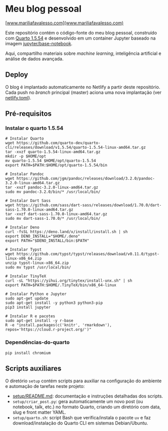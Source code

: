# Meu blog pessoal

[www.mariliafavalesso.com](www.mariliafavalesso.com) <br>

Este repositório contém o código-fonte do meu blog pessoal, construído com [Quarto 1.5.54](https://quarto.org/) e desenvolvido em um container Jupyter baseado na imagem [jupyter/base-notebook](https://hub.docker.com/r/jupyter/base-notebook/). 

Aqui, compartilho materiais sobre *machine learning*, inteligência artificial e análise de dados avançada. 

## Deploy

O blog é implantado automaticamente no Netlify a partir deste repositório. 
Cada push no *branch* principal (master) aciona uma nova implantação (ver [netlify.toml](netlify.toml)).

## Pré-requisitos

### Instalar o quarto 1.5.54

```{bash}
# Instalar Quarto
wget https://github.com/quarto-dev/quarto-cli/releases/download/v1.5.54/quarto-1.5.54-linux-amd64.tar.gz
tar -xvzf quarto-1.5.54-linux-amd64.tar.gz
mkdir -p $HOME/opt
mv quarto-1.5.54 $HOME/opt/quarto-1.5.54
export PATH=$PATH:$HOME/opt/quarto-1.5.54/bin

# Instalar Pandoc
wget https://github.com/jgm/pandoc/releases/download/3.2.0/pandoc-3.2.0-linux-amd64.tar.gz
tar -xvzf pandoc-3.2.0-linux-amd64.tar.gz
sudo mv pandoc-3.2.0/bin/* /usr/local/bin/

# Instalar Dart Sass
wget https://github.com/sass/dart-sass/releases/download/1.70.0/dart-sass-1.70.0-linux-amd64.tar.gz
tar -xvzf dart-sass-1.70.0-linux-amd64.tar.gz
sudo mv dart-sass-1.70.0/* /usr/local/bin/

# Instalar Deno
curl -fsSL https://deno.land/x/install/install.sh | sh
export DENO_INSTALL="$HOME/.deno"
export PATH="$DENO_INSTALL/bin:$PATH"

# Instalar Typst
wget https://github.com/typst/typst/releases/download/v0.11.0/typst-linux-x86_64.zip
unzip typst-linux-x86_64.zip
sudo mv typst /usr/local/bin/

# Instalar TinyTeX
curl -sL "https://yihui.org/tinytex/install-unx.sh" | sh
export PATH=$PATH:$HOME/.TinyTeX/bin/x86_64-linux

# Instalar Python e Jupyter
sudo apt-get update
sudo apt-get install -y python3 python3-pip
pip3 install jupyter

# Instalar R e pacotes
sudo apt-get install -y r-base
R -e "install.packages(c('knitr', 'rmarkdown'), repos='https://cloud.r-project.org/')"
```

### Dependências-do-quarto

```{bash}
pip install chromium
```

## Scripts auxiliares

O diretório `setup` contém scripts para auxiliar na configuração do ambiente e automação de tarefas neste projeto:

- [setup/README.md](setup/README.md): documentação e instruções detalhadas dos scripts.
- `setup/criar_post.py`: gera automaticamente um novo post (ou notebook, talk, etc.) no formato Quarto, criando um diretório com data, slug e front matter YAML.
- `setup/quarto.sh`: script Bash que verifica/instala o pacote `uv` e faz download/instalação do Quarto CLI em sistemas Debian/Ubuntu.

